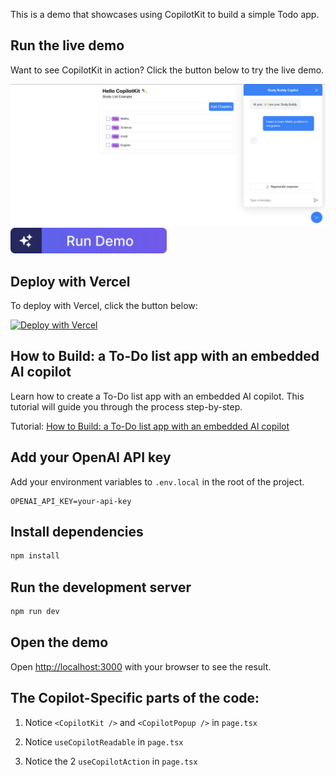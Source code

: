 This is a demo that showcases using CopilotKit to build a simple Todo app.

## Run the live demo

Want to see CopilotKit in action? Click the button below to try the live demo.

<a href="https://todo-demo-phi.vercel.app">
  <img src="./public/screenshot.png" alt="Todo Demo Screenshot" width="600px">
</a>

<a href="https://todo-demo-phi.vercel.app">
  <img src="./public/run-demo-cta.png" alt="Run the live demo" width="250px">
</a>

## Deploy with Vercel

To deploy with Vercel, click the button below:

[![Deploy with Vercel](https://vercel.com/button)](https://vercel.com/new/clone?repository-url=https%3A%2F%2Fgithub.com%2FCopilotKit%2Fdemo-todo&env=NEXT_PUBLIC_COPILOT_CLOUD_API_KEY&project-name=copilotkit-demo-todo&repository-name=copilotkit-demo-todo)

## How to Build: a To-Do list app with an embedded AI copilot

Learn how to create a To-Do list app with an embedded AI copilot. This tutorial will guide you through the process step-by-step.

Tutorial: [How to Build: a To-Do list app with an embedded AI copilot](https://dev.to/copilotkit/how-to-build-an-ai-powered-to-do-list-nextjs-gpt4-copilotkit-20i4)

## Add your OpenAI API key

Add your environment variables to `.env.local` in the root of the project.

```
OPENAI_API_KEY=your-api-key
```

## Install dependencies

```bash
npm install
```

## Run the development server

```bash
npm run dev
```

## Open the demo

Open [http://localhost:3000](http://localhost:3000) with your browser to see the result.

## The Copilot-Specific parts of the code:

1. Notice `<CopilotKit />` and `<CopilotPopup />` in `page.tsx`

2. Notice `useCopilotReadable` in `page.tsx`

3. Notice the 2 `useCopilotAction` in `page.tsx`
